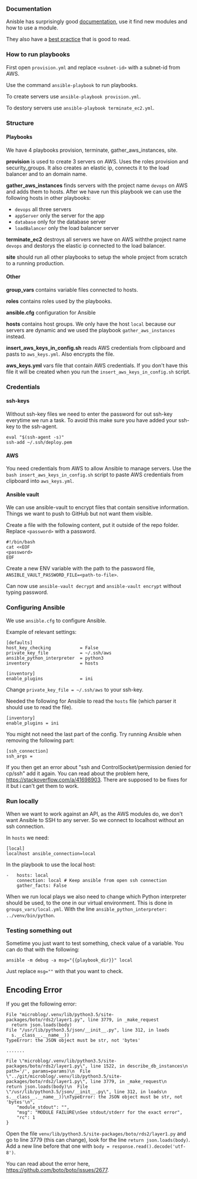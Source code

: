 
### Documentation

Anisble has surprisingly good [documentation](https://docs.ansible.com/ansible/latest/), use it find new modules and how to use a module.

They also have a [best practice](https://docs.ansible.com/ansible/latest/user_guide/playbooks_best_practices.html) that is good to read.



### How to run playbooks

First open `provision.yml` and replace `<subnet-id>` with a subnet-id from AWS.

Use the command `ansible-playbook` to run playbooks.

To create servers use `ansible-playbook provision.yml`.

To destory servers use `ansible-playbook terminate_ec2.yml`.



### Structure

#### Playbooks

We have 4 playbooks provision, terminate, gather_aws_instances, site.

**provision** is used to create 3 servers on AWS. Uses the roles provision and security_groups. It also creates an elastic ip, connects it to the load balancer and to an domain name. 

**gather_aws_instances** finds servers with the project name `devops` on AWS and adds them to hosts. After we have run this playbook we can use the following hosts in other playbooks: 
- `devops` all three servers
- `appServer` only the server for the app
- `database` only for the database server
- `loadBalancer` only the load balancer server

**terminate_ec2** destroys all servers we have on AWS withthe project name `devops` and destorys the elastic ip connected to the load balancer.

**site** should run all other playbooks to setup the whole project from scratch to a running production.



#### Other

**group_vars** contains variable files connected to hosts.

**roles** contains roles used by the playbooks.

**ansible.cfg** configuration for Ansible

**hosts** contains host groups. We only have the host `local` because our servers are dynamic and we used the playbook `gather_aws_instances` instead.

**insert_aws_keys_in_config.sh** reads AWS credentials from clipboard and pasts to `aws_keys.yml`. Also encrypts the file.

**aws_keys.yml** vars file that contain AWS credentials. If you don't have this file it will be created when you run the `insert_aws_keys_in_config.sh` script.



### Credentials

#### ssh-keys
Without ssh-key files we need to enter the password for out ssh-key everytime we run a task. To avoid this make sure you have added your ssh-key to the ssh-agent.

```
eval "$(ssh-agent -s)"
ssh-add ~/.ssh/deploy.pem
```

#### AWS

You need credentials from AWS to allow Ansible to manage servers. 
Use the `bash insert_aws_keys_in_config.sh` script to paste AWS credentials from clipboard into `aws_keys.yml`.

#### Ansible vault

We can use ansible-vault to encrypt files that contain sensitive information. Things we want to push to GitHub but not want them visible.

Create a file with the following content, put it outside of the repo folder. Replace `<password>` with a password.

```
#!/bin/bash
cat <<EOF
<password>
EOF
```

Create a new ENV variable with the path to the password file, `ANSIBLE_VAULT_PASSWORD_FILE=<path-to-file>`.

Can now use `ansible-vault decrypt` and `ansible-vault encrypt` without typing password.

### Configuring Ansible

We use `ansible.cfg` to configure Ansible.

Example of relevant settings:

```
[defaults]
host_key_checking           = False
private_key_file            = ~/.ssh/aws
ansible_python_interpreter  = python3
inventory                   = hosts

[inventory]
enable_plugins              = ini
```

Change `private_key_file = ~/.ssh/aws` to your ssh-key.


Needed the following for Ansible to read the `hosts` file (which parser it should use to read the file).

```
[inventory]
enable_plugins = ini
```

You might not need the last part of the config. Try running Ansible when removing the following part:

```
[ssh_connection]
ssh_args =
```

If you then get an error about "ssh and ControlSocket/permission denied for cp/ssh" add it again. You can read about the problem here, https://stackoverflow.com/a/41698903. There are supposed to be fixes for it but i can't get them to work.


### Run locally

When we want to work against an API, as the AWS modules do, we don't want Ansible to SSH to any server. So we connect to localhost without an ssh connection.

In `hosts` we need:

```
[local]
localhost ansible_connection=local
```

In the playbook to use the local host:

```
-   hosts: local
    connection: local # Keep ansible from open ssh connection
    gather_facts: False
```

When we run local plays we also need to change which Python interpreter should be used, to the one in our virtual environment. This is done in `groups_vars/local.yml`. With the line `ansible_python_interpreter: ../venv/bin/python`.


### Testing something out
Sometime you just want to test something, check value of a variable. You can do that with the following:

`ansible -m debug -a msg="{{playbook_dir}}" local`

Just replace `msg=""` with that you want to check.


## Encoding Error

If you get the following error:

```
File "microblog/.venv/lib/python3.5/site-packages/boto/rds2/layer1.py", line 3779, in _make_request
  return json.loads(body)
File "/usr/lib/python3.5/json/__init__.py", line 312, in loads
  s.__class__.__name__))
TypeError: the JSON object must be str, not 'bytes'

.......

File \"microblog/.venv/lib/python3.5/site-packages/boto/rds2/layer1.py\", line 1522, in describe_db_instances\n    path='/', params=params)\n  File \"../git/microblog/.venv/lib/python3.5/site-packages/boto/rds2/layer1.py\", line 3779, in _make_request\n    return json.loads(body)\n  File \"/usr/lib/python3.5/json/__init__.py\", line 312, in loads\n    s.__class__.__name__))\nTypeError: the JSON object must be str, not 'bytes'\n",
    "module_stdout": "",
    "msg": "MODULE FAILURE\nSee stdout/stderr for the exact error",
    "rc": 1
}
```

Open the file `venv/lib/python3.5/site-packages/boto/rds2/layer1.py` and go to line 3779 (this can change), look for the line `return json.loads(body)`. Add a new line before that one with `body = response.read().decode('utf-8')`.

You can read about the error here, https://github.com/boto/boto/issues/2677.
